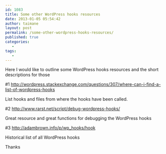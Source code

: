 ```yaml
---
id: 1083
title: Some other WordPress hooks resources
date: 2013-01-05 05:54:42
author: taimane
layout: post
permalink: /some-other-wordpress-hooks-resources/
published: true
categories:
   -
tags:
   -
---
```

Here I would like to outline some WordPress hooks resources and the short descriptions for those


#1 http://wordpress.stackexchange.com/questions/307/where-can-i-find-a-list-of-wordpress-hooks
List hooks and files from where the hooks have been called.

#2 http://www.rarst.net/script/debug-wordpress-hooks/
Great resource and great functions for debugging the WordPress hooks

#3 http://adambrown.info/p/wp_hooks/hook
Historical list of all WordPress hooks

Thanks  

